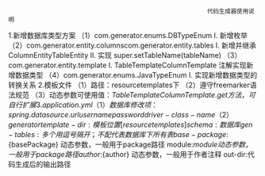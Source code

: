 
                                                            代码生成器使用说明
 1.新增数据库类型方案
  （1）com.generator.enums.DBTypeEnum
             I. 新增枚举
  （2）com.generator.entity.columnscom.generator.entity.tables
             I. 新增并继承 ColumnEntityTableEntity
             II. 实现 super.setTableName(tableName)
  （3）com.generator.entity.template
             I. TableTemplateColumnTemplate 注解实现新增数据类型
  （4）com.generator.enums.JavaTypeEnum
             I. 实现新增数据类型的转换关系
 2.模板文件
  （1）路径：resourcetemplates下
  （2）遵守freemarker语法规范
  （3）动态参数可使用值：${TableTemplateColumnTemplate.get方法}，可自行扩展
 3.application.yml
   （1）数据库修改项：spring.datasource.urlusernamepassworddriver-class-name
   （2）generator
                  template-dir:模板位置[resourcetemplates]
                  schema:数据库
                  gen-tables:多个用逗号隔开；不配代表数据库下所有表
                  base-package:${basePackage} 动态参数，一般用于package路径
                  module:${module} 动态参数，一般用于package路径
                  author:${author} 动态参数，一般用于作者注释
                  out-dir:代码生成后的输出路径

